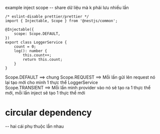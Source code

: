  example inject scope  -- share dữ liệu mà k phải lưu nhiều lần

 
    /* eslint-disable prettier/prettier */
    import { Injectable, Scope } from '@nestjs/common';

    @Injectable({
        scope: Scope.DEFAULT,
    })
    export class LoggerService {
        count = 0;
        log(): number {
            this.count++;
            return this.count;
        }
    }

Scope.DEFAULT ==> chung
Scope.REQUEST ==> Mỗi lần gửi lên request nó lại tạo mới cho mình 1 thực thể LoggerService  
Scope.TRANSIENT ==> Mỗi lần mình provider vào nó sẽ tạo ra 1 thực thể mới, mỗi lần inject sẽ tạo 1 thực thể mới


# circular dependency
-- hai cái phụ thuộc lẫn nhau
